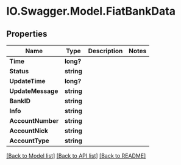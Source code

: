 # IO.Swagger.Model.FiatBankData
## Properties

Name | Type | Description | Notes
------------ | ------------- | ------------- | -------------
**Time** | **long?** |  | 
**Status** | **string** |  | 
**UpdateTime** | **long?** |  | 
**UpdateMessage** | **string** |  | 
**BankID** | **string** |  | 
**Info** | **string** |  | 
**AccountNumber** | **string** |  | 
**AccountNick** | **string** |  | 
**AccountType** | **string** |  | 

[[Back to Model list]](../README.md#documentation-for-models) [[Back to API list]](../README.md#documentation-for-api-endpoints) [[Back to README]](../README.md)

